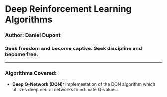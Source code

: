 # Deep Reinforcement Learning Algorithms

### Author: Daniel Dupont

### Seek freedom and become captive. Seek discipline and become free.

---

### Algorithms Covered:

- **Deep Q-Network (DQN):** Implementation of the DQN algorithm which utilizes deep neural networks to estimate Q-values.
